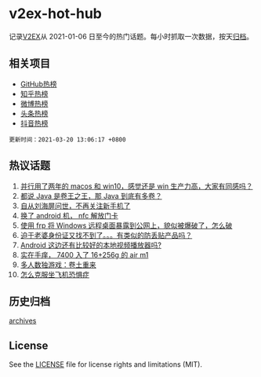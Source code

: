 # v2ex-hot-hub

 记录[V2EX](https://www.v2ex.com/)从 2021-01-06 日至今的热门话题。每小时抓取一次数据，按天[归档](archives)。
 
 ## 相关项目

- [GitHub热榜](https://github.com/lonnyzhang423/github-hot-hub)
- [知乎热榜](https://github.com/lonnyzhang423/zhihu-hot-hub)
- [微博热榜](https://github.com/lonnyzhang423/weibo-hot-hub)
- [头条热榜](https://github.com/lonnyzhang423/toutiao-hot-hub)
- [抖音热榜](https://github.com/lonnyzhang423/douyin-hot-hub)


 `更新时间：2021-03-20 13:06:17 +0800`

## 热议话题

1. [并行用了两年的 macos 和 win10，感觉还是 win 生产力高，大家有同感吗？](https://www.v2ex.com/t/763209)
1. [都说 Java 是卷王之王，那 Java 到底有多卷？](https://www.v2ex.com/t/763188)
1. [自从刘海屏问世，不再关注新手机了](https://www.v2ex.com/t/763174)
1. [换了 android 机， nfc 解放门卡](https://www.v2ex.com/t/763203)
1. [使用 frp 将 Windows 远程桌面暴露到公网上，貌似被爆破了，怎么破](https://www.v2ex.com/t/763283)
1. [迫于老婆身份证又找不到了。。。有类似的防丢贴产品吗？](https://www.v2ex.com/t/763181)
1. [Android 这边还有比较好的本地视频播放器吗?](https://www.v2ex.com/t/763172)
1. [实在手痒， 7400 入了 16+256g 的 air m1](https://www.v2ex.com/t/763183)
1. [多人数独游戏：卷土重来](https://www.v2ex.com/t/763217)
1. [怎么克服坐飞机恐惧症](https://www.v2ex.com/t/763276)

## 历史归档

[archives](archives)

## License

See the [LICENSE](LICENSE) file for license rights and limitations (MIT).
